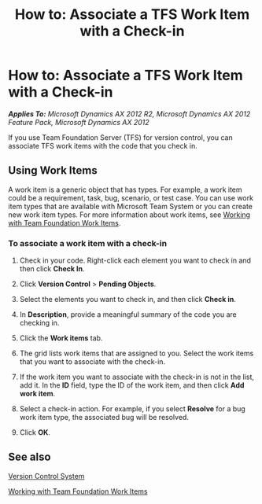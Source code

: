 ﻿---
title: 'How to: Associate a TFS Work Item with a Check-in'
TOCTitle: 'How to: Associate a TFS Work Item with a Check-in'
ms:assetid: 775bf598-f3f9-41bf-a57e-3f8308a1f289
ms:mtpsurl: https://msdn.microsoft.com/en-us/library/Hh337199(v=AX.60)
ms:contentKeyID: 36806623
ms.date: 11/07/2012
mtps_version: v=AX.60
---

# How to: Associate a TFS Work Item with a Check-in 


_**Applies To:** Microsoft Dynamics AX 2012 R2, Microsoft Dynamics AX 2012 Feature Pack, Microsoft Dynamics AX 2012_

If you use Team Foundation Server (TFS) for version control, you can associate TFS work items with the code that you check in.

## Using Work Items

A work item is a generic object that has types. For example, a work item could be a requirement, task, bug, scenario, or test case. You can use work item types that are available with Microsoft Team System or you can create new work item types. For more information about work items, see [Working with Team Foundation Work Items](http://go.microsoft.com/fwlink/?linkid=223295).

### To associate a work item with a check-in

1.  Check in your code. Right-click each element you want to check in and then click **Check In**.

2.  Click **Version Control** \> **Pending Objects**.

3.  Select the elements you want to check in, and then click **Check in**.

4.  In **Description**, provide a meaningful summary of the code you are checking in.

5.  Click the **Work items** tab.

6.  The grid lists work items that are assigned to you. Select the work items that you want to associate with the check-in.

7.  If the work item you want to associate with the check-in is not in the list, add it. In the **ID** field, type the ID of the work item, and then click **Add work item**.

8.  Select a check-in action. For example, if you select **Resolve** for a bug work item type, the associated bug will be resolved.

9.  Click **OK**.

## See also

[Version Control System](version-control-system.md)

[Working with Team Foundation Work Items](http://go.microsoft.com/fwlink/?linkid=223295)

